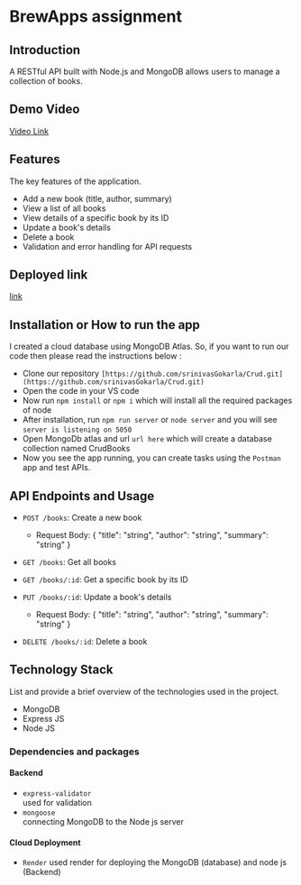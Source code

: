 # BrewApps assignment

## Introduction
  A RESTful API built with Node.js and MongoDB allows users to manage a collection of books.

## Demo Video
[Video Link]()
## Features
The key features of the application.

- Add a new book (title, author, summary)
- View a list of all books
- View details of a specific book by its ID
- Update a book's details
- Delete a book
- Validation and error handling for API requests

## Deployed link
[link]()

## Installation or How to run the app
I created a cloud database using MongoDB Atlas. So, if you want to run our code then please read the instructions below :
- Clone our repository `[https://github.com/srinivasGokarla/Crud.git](https://github.com/srinivasGokarla/Crud.git)`
- Open the code in your VS code
- Now run `npm install` or `npm i` which will install all the required packages of node
- After installation, run `npm run server` or `node server` and you will see `server is listening on 5050` 
- Open MongoDb atlas and url `url here` which will create a database collection named CrudBooks
- Now you see the app running, you can create tasks using the `Postman` app and test APIs.

## API Endpoints and Usage

- `POST /books`: Create a new book
  - Request Body: { "title": "string", "author": "string", "summary": "string" }

- `GET /books`: Get all books

- `GET /books/:id`: Get a specific book by its ID

- `PUT /books/:id`: Update a book's details
  - Request Body: { "title": "string", "author": "string", "summary": "string" }

- `DELETE /books/:id`: Delete a book
  
## Technology Stack
List and provide a brief overview of the technologies used in the project.

- MongoDB
- Express JS
- Node JS
 
 ### Dependencies and packages

#### Backend
- `express-validator` <br/>
   used for validation
- `mongoose`<br/>
  connecting MongoDB to the Node js server

#### Cloud Deployment

- `Render`
used render for deploying the MongoDB (database) and node js (Backend) 

 
 
